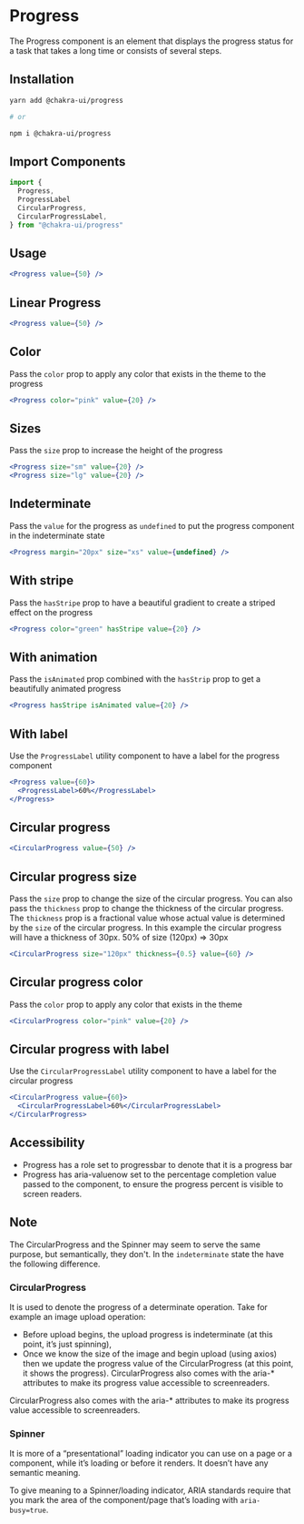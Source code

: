 # Progress

The Progress component is an element that displays the progress status for a
task that takes a long time or consists of several steps.

## Installation

```sh
yarn add @chakra-ui/progress

# or

npm i @chakra-ui/progress
```

## Import Components

```jsx
import {
  Progress,
  ProgressLabel
  CircularProgress,
  CircularProgressLabel,
} from "@chakra-ui/progress"
```

## Usage

```jsx
<Progress value={50} />
```

## Linear Progress

```jsx
<Progress value={50} />
```

## Color

Pass the `color` prop to apply any color that exists in the theme to the
progress

```jsx
<Progress color="pink" value={20} />
```

## Sizes

Pass the `size` prop to increase the height of the progress

```jsx
<Progress size="sm" value={20} />
<Progress size="lg" value={20} />
```

## Indeterminate

Pass the `value` for the progress as `undefined` to put the progress component
in the indeterminate state

```jsx
<Progress margin="20px" size="xs" value={undefined} />
```

## With stripe

Pass the `hasStripe` prop to have a beautiful gradient to create a striped
effect on the progress

```jsx
<Progress color="green" hasStripe value={20} />
```

## With animation

Pass the `isAnimated` prop combined with the `hasStrip` prop to get a
beautifully animated progress

```jsx
<Progress hasStripe isAnimated value={20} />
```

## With label

Use the `ProgressLabel` utility component to have a label for the progress
component

```jsx
<Progress value={60}>
  <ProgressLabel>60%</ProgressLabel>
</Progress>
```

## Circular progress

```jsx
<CircularProgress value={50} />
```

## Circular progress size

Pass the `size` prop to change the size of the circular progress. You can also
pass the `thickness` prop to change the thickness of the circular progress. The
`thickness` prop is a fractional value whose actual value is determined by the
`size` of the circular progress. In this example the circular progress will have
a thickness of 30px. 50% of size (120px) => 30px

```jsx
<CircularProgress size="120px" thickness={0.5} value={60} />
```

## Circular progress color

Pass the `color` prop to apply any color that exists in the theme

```jsx
<CircularProgress color="pink" value={20} />
```

## Circular progress with label

Use the `CircularProgressLabel` utility component to have a label for the
circular progress

```jsx
<CircularProgress value={60}>
  <CircularProgressLabel>60%</CircularProgressLabel>
</CircularProgress>
```

## Accessibility

- Progress has a role set to progressbar to denote that it is a progress bar
- Progress has aria-valuenow set to the percentage completion value passed to
  the component, to ensure the progress percent is visible to screen readers.

## Note

The CircularProgress and the Spinner may seem to serve the same purpose, but
semantically, they don't. In the `indeterminate` state the have the following
difference.

### CircularProgress

It is used to denote the progress of a determinate operation. Take for example
an image upload operation:

- Before upload begins, the upload progress is indeterminate (at this point,
  it’s just spinning),
- Once we know the size of the image and begin upload (using axios) then we
  update the progress value of the CircularProgress (at this point, it shows the
  progress). CircularProgress also comes with the aria-\* attributes to make its
  progress value accessible to screenreaders.

CircularProgress also comes with the aria-\* attributes to make its progress
value accessible to screenreaders.

### Spinner

It is more of a “presentational” loading indicator you can use on a page or a
component, while it’s loading or before it renders. It doesn’t have any semantic
meaning.

To give meaning to a Spinner/loading indicator, ARIA standards require that you
mark the area of the component/page that’s loading with `aria-busy=true`.
